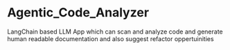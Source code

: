 # Agentic_Code_Analyzer
LangChain based  LLM App which can scan and analyze code and generate human readable documentation and also suggest refactor oppertuinities
